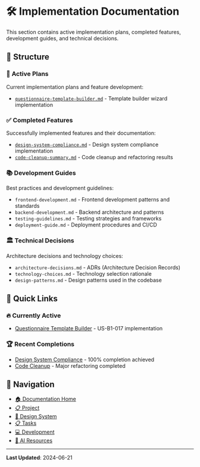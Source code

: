 # 🛠️ Implementation Documentation

This section contains active implementation plans, completed features, development guides, and technical decisions.

## 📁 Structure

### 🚧 **Active Plans**

Current implementation plans and feature development:

- [`questionnaire-template-builder.md`](./active-plans/questionnaire-template-builder.md) - Template builder wizard implementation

### ✅ **Completed Features**

Successfully implemented features and their documentation:

- [`design-system-compliance.md`](./completed-features/design-system-compliance.md) - Design system compliance implementation
- [`code-cleanup-summary.md`](./completed-features/code-cleanup-summary.md) - Code cleanup and refactoring results

### 📚 **Development Guides**

Best practices and development guidelines:

- `frontend-development.md` - Frontend development patterns and standards
- `backend-development.md` - Backend architecture and patterns
- `testing-guidelines.md` - Testing strategies and frameworks
- `deployment-guide.md` - Deployment procedures and CI/CD

### 🏛️ **Technical Decisions**

Architecture decisions and technology choices:

- `architecture-decisions.md` - ADRs (Architecture Decision Records)
- `technology-choices.md` - Technology selection rationale
- `design-patterns.md` - Design patterns used in the codebase

## 🎯 **Quick Links**

### 🔥 **Currently Active**

- [Questionnaire Template Builder](./active-plans/questionnaire-template-builder.md) - US-B1-017 implementation

### 🏆 **Recent Completions**

- [Design System Compliance](./completed-features/design-system-compliance.md) - 100% completion achieved
- [Code Cleanup](./completed-features/code-cleanup-summary.md) - Major refactoring completed

## 🔗 **Navigation**

- [🏠 Documentation Home](../README.md)
- [📋 Project](../project/README.md)
- [🎨 Design System](../design/README.md)
- [📋 Tasks](../tasks/README.md)
- [💻 Development](../development/README.md)
- [🤖 AI Resources](../ai/README.md)

---

**Last Updated**: 2024-06-21
